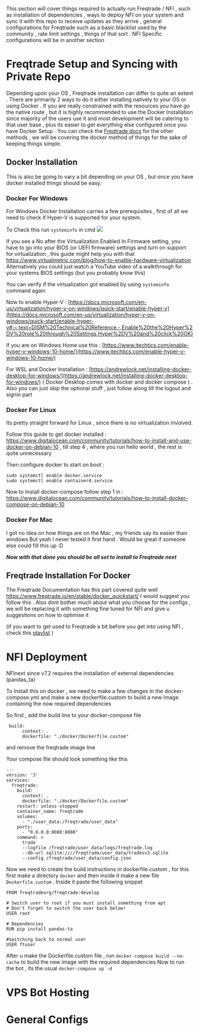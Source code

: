 This section will cover things required to actually run Freqtrade / NFI , such as installation of dependencies , ways to deploy NFI on your system and sync it with this repo to receive updates as they arrive , general configurations for Freqtrade such as a basic blacklist used by the community , rate limit settings , things of that sort . NFI Specific configurations will be in another section

# Freqtrade Setup and Syncing with Private Repo

Depending upon your OS , Freqtrade installation can differ to quite an extent . There are primarily 2 ways to do it either installing natively to your OS or using Docker . If you are really constrained with the resources you have go the native route , but it is highly recommended to use the Docker Installation since majority of the users use it and most development will be catering to that user base , plus its easier to get everything else configured once you have Docker Setup . You can check the [Freqtrade docs](https://www.freqtrade.io/en/stable/installation/) for the other methods , we will be covering the docker method of things for the sake of keeping things simple. 

## Docker Installation
This is also be going to vary a bit depending on your OS , but once you have docker installed things should be easy.

### Docker For Windows
For Windows Docker Installation carries a few prerequisites , first of all we need to check if Hyper-V is supported for your system.

To Check this run `systeminfo` in cmd
![](https://s3.us-west-2.amazonaws.com/secure.notion-static.com/3bc44937-34c2-4aaa-8a4f-7ae74f293d13/Untitled.png?X-Amz-Algorithm=AWS4-HMAC-SHA256&X-Amz-Credential=AKIAT73L2G45O3KS52Y5%2F20210802%2Fus-west-2%2Fs3%2Faws4_request&X-Amz-Date=20210802T134639Z&X-Amz-Expires=86400&X-Amz-Signature=4e1d4745b2548651e870f7b06abefb6de910efa5e8aa89dc81bf6582af479fcd&X-Amz-SignedHeaders=host&response-content-disposition=filename%20%3D%22Untitled.png%22)

If you see a No after the Virtualization Enabled In Firmware setting, you have to go into your BIOS (or UEFI firmware) settings and turn on support for virtualization , this guide might help you with that https://www.virtualmetric.com/blog/how-to-enable-hardware-virtualization
Alternatively you could just watch a YouTube video of a walkthrough for your systems BIOS settings (but you probably know this)

You can verify if the virtualization got enabled by using `systeminfo` command again

Now to enable Hyper-V : [https://docs.microsoft.com/en-us/virtualization/hyper-v-on-windows/quick-start/enable-hyper-v](https://docs.microsoft.com/en-us/virtualization/hyper-v-on-windows/quick-start/enable-hyper-v#:~:text=DISM%20Technical%20Reference.-,Enable%20the%20Hyper%2DV%20role%20through%20Settings,Hyper%2DV%20and%20click%20OK) 

If you are on Windows Home use this : [https://www.itechtics.com/enable-hyper-v-windows-10-home/](https://www.itechtics.com/enable-hyper-v-windows-10-home/)

For WSL and Docker Installation : [https://andrewlock.net/installing-docker-desktop-for-windows/](https://andrewlock.net/installing-docker-desktop-for-windows/)
( Docker Desktop comes with docker and docker compose ) . Also you can just skip the optional stuff , just follow along till the logout and signin part


### Docker For Linux
Its pretty straight forward for Linux , since there is no virtualization involved.

Follow this guide to get docker installed : https://www.digitalocean.com/community/tutorials/how-to-install-and-use-docker-on-debian-10 , till step 4 , where you run hello world , the rest is quite unnecessary 

Then configure docker to start on boot :
```
sudo systemctl enable docker.service
sudo systemctl enable containerd.service
```

Now to Install docker-compose follow step 1 in : https://www.digitalocean.com/community/tutorials/how-to-install-docker-compose-on-debian-10

### Docker For Mac
I got no idea on how things are on the Mac , my friends say its easier than windows But yeah I never tested it first hand . 
Would be great if someone else could fill this up :D


_**Now with that done you should be all set to install to Freqtrade next**_

## Freqtrade Installation For Docker
The Freqtrade Documentation has this part covered quite well https://www.freqtrade.io/en/stable/docker_quickstart/
I would suggest you follow this . Also dont bother much about what you choose for the configs , we will be replacing it with something fine tuned for NFI and give u suggestions on how to optimise it 

(if you want to get used to Freqtrade a bit before you get into using NFI , check this [playlist](https://www.youtube.com/playlist?list=PL0rsv4zz8BfYu-8CrOjYAEdwQY2hFBXmQ) )



# NFI Deployment

NFInext since v7.2 requires the installation of external dependencies (pandas_ta)

To Install this on docker , we need to make a few changes in the docker-compose.yml and make a new dockerfile.custom to build a new Image containing the now required dependencies

So first , add the build line to your docker-compose file
```
 build:
      context: .
      dockerfile: "./docker/Dockerfile.custom"
```
and remove the freqtrade image line

Your compose file should look something like this
```
---
version: '3'
services:
  freqtrade:
    build:
      context: .
      dockerfile: "./docker/Dockerfile.custom"
    restart: unless-stopped
    container_name: freqtrade
    volumes:
      - "./user_data:/freqtrade/user_data"
    ports:
      - "0.0.0.0:8080:8080"
    command: >
      trade
      --logfile /freqtrade/user_data/logs/freqtrade.log
      --db-url sqlite:////freqtrade/user_data/tradesv3.sqlite
      --config /freqtrade/user_data/config.json
```

Now we need to create the build instructions in dockerfile.custom , for this first make a directory `docker` and then inside it make a new file `Dockerfile.custom` . Inside it paste the following snippet
```
FROM freqtradeorg/freqtrade:develop

# Switch user to root if you must install something from apt
# Don't forget to switch the user back below!
USER root

# Dependencies
RUN pip install pandas-ta

#switching back to normal user
USER ftuser
```

After u make the Dockerfile.custom file , run `docker-compose build --no-cache` to build the new image with the required dependencies
Now to run the bot , its the usual `docker-compose up -d` 

# VPS Bot Hosting

# General Configs

